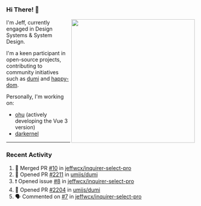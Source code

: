 ### Hi There! 👋

[<img src="https://github-contribution-stats.vercel.app/api/?username=jeffwcx" align="right" width="330" />](https://github.com/jeffwcx)

I'm Jeff, currently engaged in Design Systems & System Design.

I'm a keen participant in open-source projects, contributing to community initiatives such as [dumi](https://github.com/umijs/dumi) and [happy-dom](https://github.com/capricorn86/happy-dom).

Personally, I'm working on: 
+ [ohu](https://github.com/jeffwcx/ohu-mobile) (actively developing the Vue 3 version)
+ [darkernel](https://github.com/darkernel)


----

### Recent Activity

<!--START_SECTION:activity-->
1. 🎉 Merged PR [#10](https://github.com/jeffwcx/inquirer-select-pro/pull/10) in [jeffwcx/inquirer-select-pro](https://github.com/jeffwcx/inquirer-select-pro)
2. 💪 Opened PR [#2211](https://github.com/umijs/dumi/pull/2211) in [umijs/dumi](https://github.com/umijs/dumi)
3. ❗ Opened issue [#8](https://github.com/jeffwcx/inquirer-select-pro/issues/8) in [jeffwcx/inquirer-select-pro](https://github.com/jeffwcx/inquirer-select-pro)
4. 💪 Opened PR [#2204](https://github.com/umijs/dumi/pull/2204) in [umijs/dumi](https://github.com/umijs/dumi)
5. 🗣 Commented on [#7](https://github.com/jeffwcx/inquirer-select-pro/issues/7#issuecomment-2324635234) in [jeffwcx/inquirer-select-pro](https://github.com/jeffwcx/inquirer-select-pro)
<!--END_SECTION:activity-->
